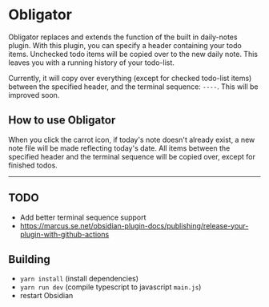 # Obligator

Obligator replaces and extends the function of the built in daily-notes plugin.
With this plugin, you can specify a header containing your todo items. Unchecked
todo items will be copied over to the new daily note. This leaves you with a
running history of your todo-list.


Currently, it will copy over everything (except for checked todo-list items)
between the specified header, and the terminal sequence: `----`. This will
be improved soon.


## How to use Obligator

When you click the carrot icon, if today's note doesn't already exist, a new
note file will be made reflecting today's date. All items between the specified
header and the terminal sequence will be copied over, except for finished todos.

---

## TODO

* Add better terminal sequence support
* https://marcus.se.net/obsidian-plugin-docs/publishing/release-your-plugin-with-github-actions

## Building
* `yarn install` (install dependencies)
* `yarn run dev` (compile typescript to javascript `main.js`)
* restart Obsidian
